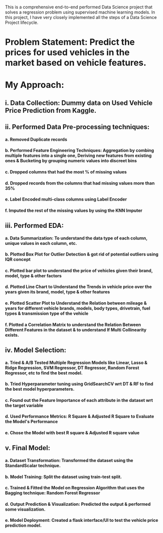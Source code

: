 This is a comprehensive end-to-end performed Data Science project that solves a regression problem using supervised machine learning models.
In this project, I have very closely implemented all the steps of a Data Science Project lifecycle.

# Problem Statement: Predict the prices for used vehicles in the market based on vehicle features.

#	My Approach:

## i.	Data Collection: Dummy data on Used Vehicle Price Prediction from Kaggle.

## ii.	Performed Data Pre-processing techniques:
#### a. Removed Duplicate records
#### b. Performed Feature Engineering Techniques: Aggregation by combing multiple features into a single one, Deriving new features from existing ones & Bucketing by grouping numeric values into discreet bins
#### c. Dropped columns that had the most % of missing values
#### d. Dropped records from the columns that had missing values more than 35%
#### e. Label Encoded multi-class columns using Label Encoder
#### f. Imputed the rest of the missing values by using the KNN Imputer

## iii.	Performed EDA:
#### a.	Data Summarization: To understand the data type of each column, unique values in each column, etc.
#### b.	Plotted Box Plot for Outlier Detection & got rid of potential outliers using IQR concept
#### c.	Plotted bar plot to understand the price of vehicles given their brand, model, type & other factors
#### d.	Plotted Line Chart to Understand the Trends in vehicle price over the years given its brand, model, type & other features
#### e.	Plotted Scatter Plot to Understand the Relation between mileage & years for different vehicle brands, models, body types, drivetrain, fuel types & transmission type of the vehicle
#### f.	Plotted a Correlation Matrix to understand the Relation Between Different Features in the dataset & to understand If Multi Collinearity exists.

## iv.	Model Selection:
#### a. Tried & A/B Tested Multiple Regression Models like Linear, Lasso & Ridge Regression, SVM Regressor, DT Regressor, Random Forest Regressor, etc to find the best model.
#### b. Tried Hyperparameter tuning using GridSearchCV wrt DT & RF to find the best model hyperparameters.
#### c. Found out the Feature Importance of each attribute in the dataset wrt the target variable 
#### d. Used Performance Metrics: R Square & Adjusted R Square to Evaluate the Model's Performance
#### e. Chose the Model with best R square & Adjusted R square value

## v. Final Model:
#### a. Dataset Transformation: Transformed the dataset using the StandardScalar technique.
#### b. Model Training: Split the dataset using train-test split.
#### c. Trained & Fitted the Model on Regression Algorithm that uses the Bagging technique: Random Forest Regressor
#### d. Output Prediction & Visualization: Predicted the output & performed some visualization.
#### e. Model Deployment: Created a flask interface/UI to test the vehicle price prediction model.

